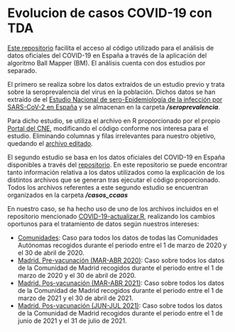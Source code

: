 # Evolucion de casos COVID-19 con TDA
[Este repositorio](https://github.com/marcascal2/evolucion-casos-COVID-19-TDA.git) facilita el acceso al código utilizado para el análisis de datos oficiales del COVID-19 en España a través de la aplicación del algoritmo Ball Mapper (BM). El análisis cuenta con dos estudios por separado. 

El primero se realiza sobre los datos extraídos de un estudio previo y trata sobre la seroprevalencia del virus en la población. Dichos datos se han extraído de el [Estudio Nacional de sero-Epidemiología de la infección por SARS-CoV-2 en España](https://portalcne.isciii.es/enecovid19/) y se almacenan en la carpeta ***/seroprevalencia***.

Para dicho estudio, se utiliza el archivo en R proporcionado por el propio [Portal del CNE](https://portalcne.isciii.es/enecovid19/), modificando el código conforme nos interesa para el estudio. Eliminando columnas y filas irrelevantes para nuestro objetivo, quedando el [archivo editado](https://github.com/marcascal2/evolucion-casos-COVID-19-TDA/blob/main/seroprevalencia/data.R).

El segundo estudio se basa en los datos oficiales del COVID-19 en España disponibles a través del [repositorio](https://github.com/rubenfcasal/COVID-19). En este repositorio se puede encontrar tanto información relativa a los datos utilizados como la explicación de los distintos archivos que se generan tras ejecutar el código proporcionado. Todos los archivos referentes a este segundo estudio se encuentran organizados en la carpeta ***/casos_ccaas***

En nuestro caso, se ha hecho uso de uno de los archivos incluidos en el repositorio mencionado [COVID-19-actualizar.R](https://github.com/rubenfcasal/COVID-19/blob/master/COVID-19-actualizar.R), realizando los cambios oportunos para el tratamiento de datos según nuestros intereses:

* [Comunidades](https://github.com/marcascal2/evolucion-casos-COVID-19-TDA/tree/main/casos_ccaas/Comunidades%20(MAR-ABR%202020)): Caso para todos los datos de todas las Comunidades Autónomas recogidos durante el periodo entre el 1 de marzo de 2020 y el 30 de abril de 2020.
* [Madrid. Pre-vacunación (MAR-ABR 2020)](https://github.com/marcascal2/evolucion-casos-COVID-19-TDA/tree/main/casos_ccaas/Madrid/Pre-vacunacion%20(MAR-ABR%202020)): Caso sobre todos los datos de la Comunidad de Madrid recogidos durante el periodo entre el 1 de marzo de 2020 y el 30 de abril de 2020.
* [Madrid. Pos-vacunación (MAR-ABR 2021)](https://github.com/marcascal2/evolucion-casos-COVID-19-TDA/tree/main/casos_ccaas/Madrid/Pos-vacunacion%20(MAR-ABR%202021)): Caso sobre todos los datos de la Comunidad de Madrid recogidos durante el periodo entre el 1 de marzo de 2021 y el 30 de abril de 2021.
* [Madrid. Pos-vacunación (JUN-JUL 2021)](https://github.com/marcascal2/evolucion-casos-COVID-19-TDA/tree/main/casos_ccaas/Madrid/Pos-vacunacion%20(JUN-JUL%202021)): Caso sobre todos los datos de la Comunidad de Madrid recogidos durante el periodo entre el 1 de junio de 2021 y el 31 de julio de 2021.
